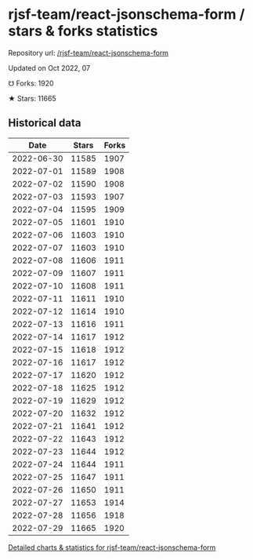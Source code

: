 # rjsf-team/react-jsonschema-form / stars & forks statistics

Repository url: [/rjsf-team/react-jsonschema-form](https://github.com/rjsf-team/react-jsonschema-form)

Updated on Oct 2022, 07

☋ Forks: 1920

★ Stars: 11665

## Historical data
| Date | Stars | Forks |
|------|-------|-------|
| 2022-06-30 | 11585 | 1907 | 
| 2022-07-01 | 11589 | 1908 | 
| 2022-07-02 | 11590 | 1908 | 
| 2022-07-03 | 11593 | 1907 | 
| 2022-07-04 | 11595 | 1909 | 
| 2022-07-05 | 11601 | 1910 | 
| 2022-07-06 | 11603 | 1910 | 
| 2022-07-07 | 11603 | 1910 | 
| 2022-07-08 | 11606 | 1911 | 
| 2022-07-09 | 11607 | 1911 | 
| 2022-07-10 | 11608 | 1911 | 
| 2022-07-11 | 11611 | 1910 | 
| 2022-07-12 | 11614 | 1910 | 
| 2022-07-13 | 11616 | 1911 | 
| 2022-07-14 | 11617 | 1912 | 
| 2022-07-15 | 11618 | 1912 | 
| 2022-07-16 | 11617 | 1912 | 
| 2022-07-17 | 11620 | 1912 | 
| 2022-07-18 | 11625 | 1912 | 
| 2022-07-19 | 11629 | 1912 | 
| 2022-07-20 | 11632 | 1912 | 
| 2022-07-21 | 11641 | 1912 | 
| 2022-07-22 | 11643 | 1912 | 
| 2022-07-23 | 11644 | 1912 | 
| 2022-07-24 | 11644 | 1911 | 
| 2022-07-25 | 11647 | 1911 | 
| 2022-07-26 | 11650 | 1911 | 
| 2022-07-27 | 11653 | 1914 | 
| 2022-07-28 | 11656 | 1918 | 
| 2022-07-29 | 11665 | 1920 | 


[Detailed charts & statistics for rjsf-team/react-jsonschema-form](https://reviewgithub.com/rep/rjsf-team/react-jsonschema-form)
